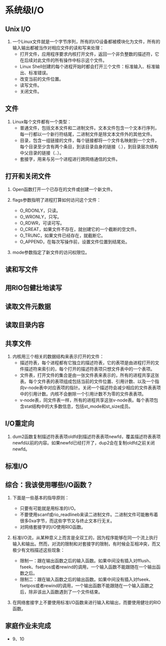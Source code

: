 # 系统级I/O #

## Unix I/O ##

1. 一个Linux文件就是一个字节序列，所有的I/O设备都被模块化为文件，所有的输入输出都被当作对相应文件的读和写来处理：
    - 打开文件，应用程序要求内核打开文件，返回一个非负整数的描述符，它在后续对此文件的所有操作中标示这个文件。
    - Linux Shell创建的每个进程开始时都会打开三个文件：标准输入、标准输出、标准错误。
    - 改变当前的文件位置。
    - 读写文件。
    - 关闭文件。

## 文件 ##

1. Linux每个文件都有一个类型：
    - 普通文件，包括文本文件和二进制文件。文本文件包含一个文本行序列，每一行都以一个新行符结尾，二进制文件是除文本文件外的其他文件。
    - 目录，包含一组链接的文件，每个链接都将一个文件名映射到一个文件，每个目录至少含有两个条目，到该目录自身的链接（.），到目录层次结构中父目录的链接（..）。
    - 套接字，用来与另一个进程进行跨网络通信的文件。

## 打开和关闭文件 ##

1. Open函数打开一个已存在的文件或创建一个新文件。

2. flags参数指明了进程打算如何访问这个文件：
    - O_RDONLY，只读。
    - O_WRONLY，只写。
    - O_RDWR，可读可写。
    - O_CREAT，如果文件不存在，就创建它的一个截断的空文件。
    - O_TRUNC，如果文件已经存在，就截断它。
    - O_APPEND，在每次写操作前，设置文件位置到结尾处。

3. mode参数指定了新文件的访问权限位。

## 读和写文件 ##

## 用RIO包健壮地读写 ##

## 读取文件元数据 ##

## 读取目录内容 ##

## 共享文件 ##

1. 内核用三个相关的数据结构来表示打开的文件：
    - 描述符表，每个进程都有它独立的描述符表，它的表项是由进程打开的文件描述符来索引的，每个打开的描述符表项只想文件表中的一个表项。
    - 文件表，打开文件的集合是由一张文件表来表示的，所有的进程共享这张表。每个文件表的表项组成包括当前的文件位置、引用计数、以及一个指向v-node表中对应表项的指针。关闭一个描述符会减少相应的文件表表项中的引用计数。内核不会删除一个引用计数不为零的文件表表项。
    - v-node表，同文件表一样，所有的进程共享这张v-node表。每个表项包含stat结构中的大多数信息，包括st_mode和st_size成员。

## I/O重定向 ##

1. dum2函数复制描述符表表项oldfd到描述符表表项newfd，覆盖描述符表表项newfd以前的内容。如果newfd已经打开了，dup2会在复制oldfd之前关闭newfd。

## 标准I/O ##

## 综合：我该使用哪些I/O函数？ ##

1. 下面是一些基本的指导原则：
    - 只要有可能就是用标准的I/O。
    - 不要使用scanf或rio_readlineb来读二进制文件。二进制文件可能散布着很多0xa字节，而这些字节又与终止文本行无关。
    - 对网络套接字的I/O使用RIO函数。

2. 标准I/O流，从某种意义上而言是全双工的，因为程序能够在同一个流上执行输入和输出。然而，对流的限制和对套接字的限制，有时候会互相冲突，而又极少有文档描述这些现象：
    - 限制一：跟在输出函数之后的输入函数。如果中间没有插入对fflush、fseek、fsetpos或者rewind的调用，一个输入函数不能跟随在一个输出函数之后。
    - 限制二：跟在输入函数之后的输出函数。如果中间没有插入对fseek、fsetpos或者rewind的调用，一个输出函数不能跟随在一个输入函数之后，除非该出入函数遇到了一个文件结束。

3. 在网络套接字上不要使用标准I/O函数来进行输入和输出，而要使用健壮的RIO函数。

## 家庭作业未完成 ##

- 9、10
